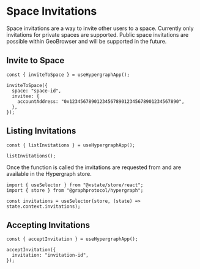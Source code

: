# Space Invitations

Space invitations are a way to invite other users to a space. Currently only invitations for private spaces are supported. Public space invitations are possible within GeoBrowser and will be supported in the future.

## Invite to Space

```tsx
const { inviteToSpace } = useHypergraphApp();

inviteToSpace({
  space: "space-id",
  invitee: {
    accountAddress: "0x1234567890123456789012345678901234567890",
  },
});
```

## Listing Invitations

```tsx
const { listInvitations } = useHypergraphApp();

listInvitations();
```

Once the function is called the invitations are requested from and are available in the Hypergraph store.

```tsx
import { useSelector } from "@xstate/store/react";
import { store } from "@graphprotocol/hypergraph";

const invitations = useSelector(store, (state) => state.context.invitations);
```

## Accepting Invitations

```tsx
const { acceptInvitation } = useHypergraphApp();

acceptInvitation({
  invitation: "invitation-id",
});
```
